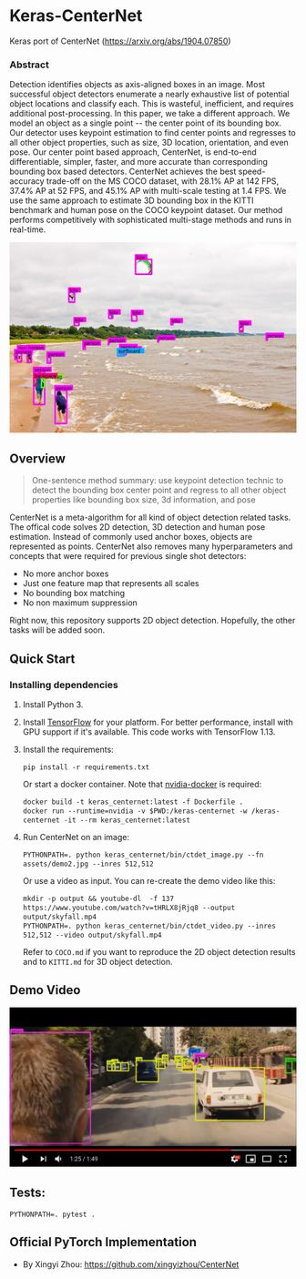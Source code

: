 # Keras-CenterNet

Keras port of CenterNet (https://arxiv.org/abs/1904.07850)

### Abstract
Detection identifies objects as axis-aligned boxes in an image. Most successful object detectors enumerate a nearly exhaustive list of potential object locations and classify each. This is wasteful, inefficient, and requires additional post-processing. In this paper, we take a different approach. We model an object as a single point -- the center point of its bounding box. Our detector uses keypoint estimation to find center points and regresses to all other object properties, such as size, 3D location, orientation, and even pose. Our center point based approach, CenterNet, is end-to-end differentiable, simpler, faster, and more accurate than corresponding bounding box based detectors. CenterNet achieves the best speed-accuracy trade-off on the MS COCO dataset, with 28.1% AP at 142 FPS, 37.4% AP at 52 FPS, and 45.1% AP with multi-scale testing at 1.4 FPS. We use the same approach to estimate 3D bounding box in the KITTI benchmark and human pose on the COCO keypoint dataset. Our method performs competitively with sophisticated multi-stage methods and runs in real-time.
<p align="center"> 
  <img src="assets/out.demo2.jpg">
</p>

## Overview

> One-sentence method summary: use keypoint detection technic to detect the bounding box center point and regress to all other object properties like bounding box size, 3d information, and pose


CenterNet is a meta-algorithm for all kind of object detection related tasks. The offical code solves 2D detection, 3D detection and human pose estimation. Instead of commonly used anchor boxes, objects are represented as points. CenterNet also removes many hyperparameters and concepts that were required for previous single shot detectors:
- No more anchor boxes
- Just one feature map that represents all scales
- No bounding box matching
- No non maximum suppression

Right now, this repository supports 2D object detection. Hopefully, the other tasks will be added soon.


## Quick Start

### Installing dependencies

1. Install Python 3.

2. Install [TensorFlow](https://www.tensorflow.org/install/) for your platform. For better performance, install with GPU support if it's available. This code works with TensorFlow 1.13.

3. Install the requirements:
    ```
    pip install -r requirements.txt
    ```
    Or start a docker container. Note that [nvidia-docker](https://github.com/NVIDIA/nvidia-docker) is required:
    ```
    docker build -t keras_centernet:latest -f Dockerfile .
    docker run --runtime=nvidia -v $PWD:/keras-centernet -w /keras-centernet -it --rm keras_centernet:latest
    ```

4. Run CenterNet on an image:
    ```
    PYTHONPATH=. python keras_centernet/bin/ctdet_image.py --fn assets/demo2.jpg --inres 512,512
    ```

    Or use a video as input. You can re-create the demo video like this:
    ```
    mkdir -p output && youtube-dl  -f 137 https://www.youtube.com/watch?v=tHRLX8jRjq8 --output output/skyfall.mp4
    PYTHONPATH=. python keras_centernet/bin/ctdet_video.py --inres 512,512 --video output/skyfall.mp4
    ```

    Refer to `COCO.md` if you want to reproduce the 2D object detection results and to `KITTI.md` for 3D object detection.

## Demo Video
<p align="center"> 
  <a href="https://youtu.be/M63gSMdco2c">
    <img src="assets/video_thumbnail.jpg">
  </a>
</p>

## Tests:

    PYTHONPATH=. pytest .

## Official PyTorch Implementation
- By Xingyi Zhou: https://github.com/xingyizhou/CenterNet

